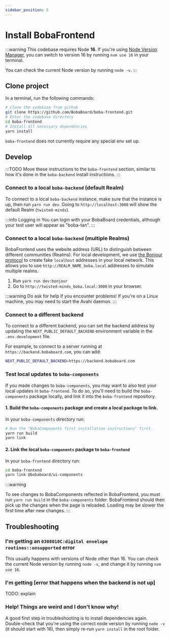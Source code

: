 ```yaml
---
sidebar_position: 5
---
```


# Install BobaFrontend

:::warning
This codebase requires Node **16**. If you're using [Node Version Manager](https://github.com/nvm-sh/nvm), you can switch to version 16 by running `nvm use 16` in your terminal.

You can check the current Node version by running `node -v`.
:::

## Clone project

In a terminal, run the following commands:

```bash showLineNumbers
# Clone the codebase from github
git clone https://github.com/BobaBoard/boba-frontend.git
# Enter the codebase directory
cd boba-frontend
# Install all necessary dependencies
yarn install
```

`boba-frontend` does not currently require any special env set up.

## Develop

:::TODO
Move these instructions to the `boba-frontend` section, similar to how it's done in the `boba-backend` install instructions.
:::

### Connect to a local `boba-backend` (default Realm)

To connect to a local `boba-backend` instance, make sure that the instance is up, then run `yarn run dev`. Going to
`http://localhost:3000` will show the default Realm (`twisted-minds`).

:::info Logging in
You can login with your BobaBoard credentials, although your test user will appear as "boba-tan".
:::

### Connect to a local `boba-backend` (multiple Realms)

BobaFrontend uses the website address (URL) to distinguish between different communities (Realms). For local
development, we use [the Bonjour protocol](https://softwarekeep.com/help-center/what-is-bonjour-service-on-windows-10) to create fake `localhost` addresses in your local network. This allows you to use `http://REALM_NAME_boba.local` addresses to simulate multiple realms.

1. Run `yarn run dev:bonjour`
2. Go to `http://twisted-minds_boba.local:3000` in your browser.

:::warning
Do ask for help if you encounter problems! If you're on a Linux machine, you may need to start the Avahi daemon.
:::

### Connect to a different backend

To connect to a different backend, you can set the backend address by updating the
`NEXT_PUBLIC_DEFAULT_BACKEND` environment variable in the `.env.development` file.

For example, to connect to a server running at `https://backend.bobaboard.com`, you can add:

```bash showLineNumbers
NEXT_PUBLIC_DEFAULT_BACKEND=https://backend.bobaboard.com
```

### Test local updates to `boba-components`

If you made changes to `boba-components`, you may want to also test your local updates in `boba-frontend`.
To do so, you'll need to build the `boba-components` package locally, and link it into the `boba-frontend` repository.

#### 1. Build the `boba-components` package and create a local package to link.

In your `boba-components` directory run:

```bash showLineNumbers
# Run the "BobaComponents first installation instructions" first.
yarn run build
yarn link
```

#### 2. Link the local `boba-components` package to `boba-frontend`

In your `boba-frontend` directory run:

```bash showLineNumbers
cd boba-frontend
yarn link @bobaboard/ui-components
```

:::warning

To see changes to BobaComponents reflected in BobaFrontend, you must run `yarn run build` in the `boba-components` folder. BobaFrontend should then pick up the changes when the page is reloaded. Loading may be slower the first time
after new changes.
:::

## Troubleshooting

### I'm getting an `0308010C:digital envelope routines::unsupported` error

This usually happens with versions of Node other than 16. You can check the current Node version by running `node -v`, and change it by running `nvm use 16`.

### I'm getting [error that happens when the backend is not up]

TODO: explain

### Help! Things are weird and I don't know why!

A good first step in troubleshooting is to install dependencies again. Double-check that you're using the correct node version by running `node -v` (it should start with 16), then simply re-run `yarn install` in the root folder.
